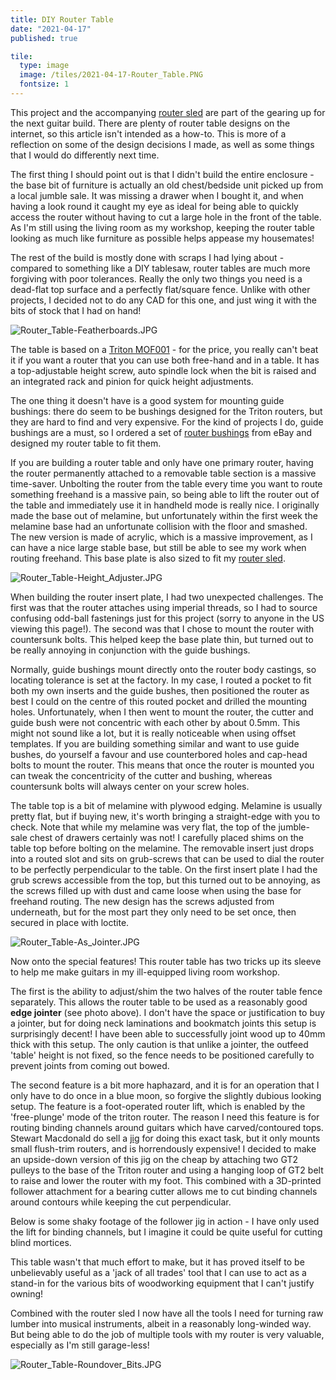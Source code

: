 ```yaml
---
title: DIY Router Table
date: "2021-04-17"
published: true

tile:
  type: image
  image: /tiles/2021-04-17-Router_Table.PNG
  fontsize: 1
---
```


<script>
    import YouTube from "$lib/components/YouTube.svelte";
</script>

This project and the accompanying [router sled]({import.meta.env.VITE_BASE_URL}/projects/Router_Sled) are part of the gearing up for the next guitar build. There are plenty of router table designs on the internet, so this article isn't intended as a how-to. This is more of a reflection on some of the design decisions I made, as well as some things that I would do differently next time.

The first thing I should point out is that I didn't build the entire enclosure - the base bit of furniture is actually an old chest/bedside unit picked up from a local jumble sale. It was missing a drawer when I bought it, and when having a look round it caught my eye as ideal for being able to quickly access the router without having to cut a large hole in the front of the table. As I'm still using the living room as my workshop, keeping the router table looking as much like furniture as possible helps appease my housemates!

The rest of the build is mostly done with scraps I had lying about - compared to something like a DIY tablesaw, router tables are much more forgiving with poor tolerances. Really the only two things you need is a dead-flat top surface and a perfectly flat/square fence. Unlike with other projects, I decided not to do any CAD for this one, and just wing it with the bits of stock that I had on hand!

![Router_Table-Featherboards.JPG]({import.meta.env.VITE_IMAGE_BASE}/posts/Router_Table-Featherboards.JPG)

The table is based on a [Triton MOF001](https://www.tritontools.com/en-GB/Product/Power%20Tools/Routers/MOF001) - for the price, you really can't beat it if you want a router that you can use both free-hand and in a table. It has a top-adjustable height screw, auto spindle lock when the bit is raised and an integrated rack and pinion for quick height adjustments.

The one thing it doesn't have is a good system for mounting guide bushings: there do seem to be bushings designed for the Triton routers, but they are hard to find and very expensive. For the kind of projects I do, guide bushings are a must, so I ordered a set of [router bushings](https://www.ebay.co.uk/itm/144011002195) from eBay and designed my router table to fit them.

If you are building a router table and only have one primary router, having the router permanently attached to a removable table section is a massive time-saver. Unbolting the router from the table every time you want to route something freehand is a massive pain, so being able to lift the router out of the table and immediately use it in handheld mode is really nice. I originally made the base out of melamine, but unfortunately within the first week the melamine base had an unfortunate collision with the floor and smashed. The new version is made of acrylic, which is a massive improvement, as I can have a nice large stable base, but still be able to see my work when routing freehand. This base plate is also sized to fit my [router sled]({import.meta.env.VITE_BASE_URL}/projects/Router_Sled).

![Router_Table-Height_Adjuster.JPG]({import.meta.env.VITE_IMAGE_BASE}/posts/Router_Table-Height_Adjuster.JPG)

When building the router insert plate, I had two unexpected challenges. The first was that the router attaches using imperial threads, so I had to source confusing odd-ball fastenings just for this project (sorry to anyone in the US viewing this page!). The second was that I chose to mount the router with countersunk bolts. This helped keep the base plate thin, but turned out to be really annoying in conjunction with the guide bushings.

Normally, guide bushings mount directly onto the router body castings, so locating tolerance is set at the factory. In my case, I routed a pocket to fit both my own inserts and the guide bushes, then positioned the router as best I could on the centre of this routed pocket and drilled the mounting holes. Unfortunately, when I then went to mount the router, the cutter and guide bush were not concentric with each other by about 0.5mm. This might not sound like a lot, but it is really noticeable when using offset templates. If you are building something similar and want to use guide bushes, do yourself a favour and use counterbored holes and cap-head bolts to mount the router. This means that once the router is mounted you can tweak the concentricity of the cutter and bushing, whereas countersunk bolts will always center on your screw holes.

The table top is a bit of melamine with plywood edging. Melamine is usually pretty flat, but if buying new, it's worth bringing a straight-edge with you to check. Note that while my melamine was very flat, the top of the jumble-sale chest of drawers certainly was not! I carefully placed shims on the table top before bolting on the melamine. The removable insert just drops into a routed slot and sits on grub-screws that can be used to dial the router to be perfectly perpendicular to the table. On the first insert plate I had the grub screws accessible from the top, but this turned out to be annoying, as the screws filled up with dust and came loose when using the base for freehand routing. The new design has the screws adjusted from underneath, but for the most part they only need to be set once, then secured in place with loctite.

![Router_Table-As_Jointer.JPG]({import.meta.env.VITE_IMAGE_BASE}/posts/Router_Table-As_Jointer.JPG)

Now onto the special features! This router table has two tricks up its sleeve to help me make guitars in my ill-equipped living room workshop.

The first is the ability to adjust/shim the two halves of the router table fence separately. This allows the router table to be used as a reasonably good **edge jointer** (see photo above). I don't have the space or justification to buy a jointer, but for doing neck laminations and bookmatch joints this setup is surprisingly decent! I have been able to successfully joint wood up to 40mm thick with this setup. The only caution is that unlike a jointer, the outfeed 'table' height is not fixed, so the fence needs to be positioned carefully to prevent joints from coming out bowed.

The second feature is a bit more haphazard, and it is for an operation that I only have to do once in a blue moon, so forgive the slightly dubious looking setup. The feature is a foot-operated router lift, which is enabled by the 'free-plunge' mode of the triton router. The reason I need this feature is for routing binding channels around guitars which have carved/contoured tops. Stewart Macdonald do sell a [jig](https://www.madinter.com/en/stewmac-truechannel-binding-router-jig-with-guitar-body-cradle.html) for doing this exact task, but it only mounts small flush-trim routers, and is horrendously expensive! I decided to make an upside-down version of this jig on the cheap by attaching two GT2 pulleys to the base of the Triton router and using a hanging loop of GT2 belt to raise and lower the router with my foot. This combined with a 3D-printed follower attachment for a bearing cutter allows me to cut binding channels around contours while keeping the cut perpendicular.

Below is some shaky footage of the follower jig in action - I have only used the lift for binding channels, but I imagine it could be quite useful for cutting blind mortices.

<YouTube src="https://www.youtube.com/embed/rJnqyoF_4G4" autoplay/>

This table wasn't that much effort to make, but it has proved itself to be unbelievably useful as a 'jack of all trades' tool that I can use to act as a stand-in for the various bits of woodworking equipment that I can't justify owning!

Combined with the router sled I now have all the tools I need for turning raw lumber into musical instruments, albeit in a reasonably long-winded way. But being able to do the job of multiple tools with my router is very valuable, especially as I'm still garage-less!

![Router_Table-Roundover_Bits.JPG]({import.meta.env.VITE_IMAGE_BASE}/posts/Router_Table-Roundover_Bits.JPG)
